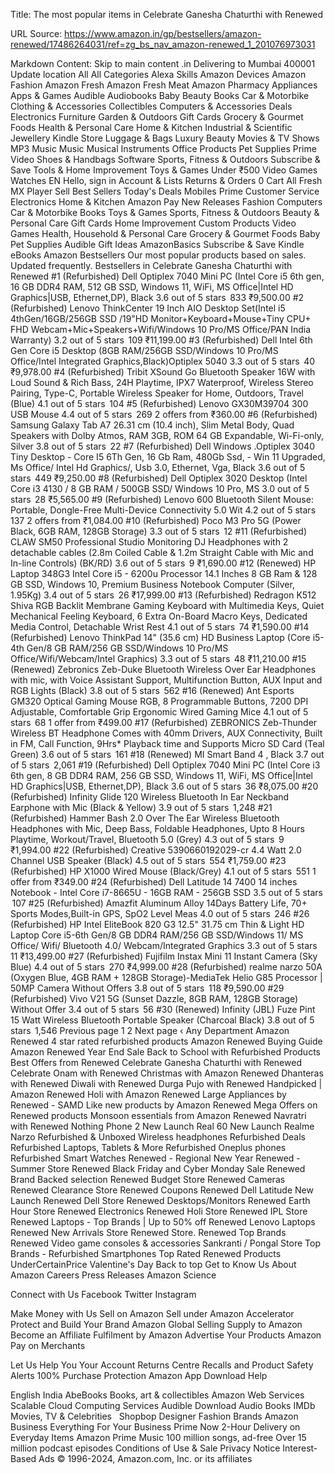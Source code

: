 Title: The most popular items in Celebrate Ganesha Chaturthi with Renewed

URL Source: https://www.amazon.in/gp/bestsellers/amazon-renewed/17486264031/ref=zg_bs_nav_amazon-renewed_1_201076973031

Markdown Content:
Skip to main content
.in
Delivering to Mumbai 400001
Update location
All
All Categories
Alexa Skills
Amazon Devices
Amazon Fashion
Amazon Fresh
Amazon Fresh Meat
Amazon Pharmacy
Appliances
Apps & Games
Audible Audiobooks
Baby
Beauty
Books
Car & Motorbike
Clothing & Accessories
Collectibles
Computers & Accessories
Deals
Electronics
Furniture
Garden & Outdoors
Gift Cards
Grocery & Gourmet Foods
Health & Personal Care
Home & Kitchen
Industrial & Scientific
Jewellery
Kindle Store
Luggage & Bags
Luxury Beauty
Movies & TV Shows
MP3 Music
Music
Musical Instruments
Office Products
Pet Supplies
Prime Video
Shoes & Handbags
Software
Sports, Fitness & Outdoors
Subscribe & Save
Tools & Home Improvement
Toys & Games
Under ₹500
Video Games
Watches
EN
Hello, sign in
Account & Lists
Returns
& Orders
0
Cart
All
Fresh
MX Player
Sell
Best Sellers
Today's Deals
Mobiles
Prime
Customer Service
Electronics
Home & Kitchen
Amazon Pay
New Releases
Fashion
Computers
Car & Motorbike
Books
Toys & Games
Sports, Fitness & Outdoors
Beauty & Personal Care
Gift Cards
Home Improvement
Custom Products
Video Games
Health, Household & Personal Care
Grocery & Gourmet Foods
Baby
Pet Supplies
Audible
Gift Ideas
AmazonBasics
Subscribe & Save
Kindle eBooks
Amazon Bestsellers
Our most popular products based on sales. Updated frequently.
Bestsellers in Celebrate Ganesha Chaturthi with Renewed
#1
(Refurbished) Dell Optiplex 7040 Mini PC (Intel Core i5 6th gen, 16 GB DDR4 RAM, 512 GB SSD, Windows 11, WiFi, MS Office|Intel HD Graphics|USB, Ethernet,DP), Black
3.6 out of 5 stars
 833
₹9,500.00
#2
(Refurbished) Lenovo ThinkCenter 19 Inch AIO Desktop Set(Intel i5 4thGen/16GB/256GB SSD /19"HD Monitor+Keyboard+Mouse+Tiny CPU+ FHD Webcam+Mic+Speakers+Wifi/Windows 10 Pro/MS Office/PAN India Warranty)
3.2 out of 5 stars
 109
₹11,199.00
#3
(Refurbished) Dell Intel 6th Gen Core i5 Desktop (8GB RAM/256GB SSD/Windows 10 Pro/MS Office/Intel Integrated Graphics,Black)Optiplex 5040
3.3 out of 5 stars
 40
₹9,978.00
#4
(Refurbished) Tribit XSound Go Bluetooth Speaker 16W with Loud Sound & Rich Bass, 24H Playtime, IPX7 Waterproof, Wireless Stereo Pairing, Type-C, Portable Wireless Speaker for Home, Outdoors, Travel (Blue)
4.1 out of 5 stars
 104
#5
(Refurbished) Lenovo GX30M39704 300 USB Mouse
4.4 out of 5 stars
 269
2 offers from ₹360.00
#6
(Refurbished) Samsung Galaxy Tab A7 26.31 cm (10.4 inch), Slim Metal Body, Quad Speakers with Dolby Atmos, RAM 3GB, ROM 64 GB Expandable, Wi-Fi-only, Silver
3.8 out of 5 stars
 22
#7
(Refurbished) Dell Windows .Optiplex 3040 Tiny Desktop - Core I5 6Th Gen, 16 Gb Ram, 480Gb Ssd, - Win 11 Upgraded, Ms Office/ Intel Hd Graphics/, Usb 3.0, Ethernet, Vga, Black
3.6 out of 5 stars
 449
₹9,250.00
#8
(Refurbished) Dell Optiplex 3020 Desktop (Intel Core i3 4130 / 8 GB RAM / 500GB SSD/ Windows 10 Pro, MS
3.0 out of 5 stars
 28
₹5,565.00
#9
(Refurbished) Lenovo 600 Bluetooth Silent Mouse: Portable, Dongle-Free Multi-Device Connectivity 5.0 Wit
4.2 out of 5 stars
 137
2 offers from ₹1,084.00
#10
(Refurbished) Poco M3 Pro 5G (Power Black, 6GB RAM, 128GB Storage)
3.3 out of 5 stars
 12
#11
(Refurbished) CLAW SM50 Professional Studio Monitoring DJ Headphones with 2 detachable cables (2.8m Coiled Cable & 1.2m Straight Cable with Mic and In-line Controls) (BK/RD)
3.6 out of 5 stars
 9
₹1,690.00
#12
(Renewed) HP Laptop 348G3 Intel Core i5 - 6200u Processor 14.1 Inches 8 GB Ram & 128 GB SSD, Windows 10, Premium Business Notebook Computer (Silver, 1.95Kg)
3.4 out of 5 stars
 26
₹17,999.00
#13
(Refurbished) Redragon K512 Shiva RGB Backlit Membrane Gaming Keyboard with Multimedia Keys, Quiet Mechanical Feeling Keyboard, 6 Extra On-Board Macro Keys, Dedicated Media Control, Detachable Wrist Rest
4.1 out of 5 stars
 74
₹1,590.00
#14
(Refurbished) Lenovo ThinkPad 14" (35.6 cm) HD Business Laptop (Core i5-4th Gen/8 GB RAM/256 GB SSD/Windows 10 Pro/MS Office/Wifi/Webcam/Intel Graphics)
3.3 out of 5 stars
 48
₹11,210.00
#15
(Renewed) Zebronics Zeb-Duke Bluetooth Wireless Over Ear Headphones with mic, with Voice Assistant Support, Multifunction Button, AUX Input and RGB Lights (Black)
3.8 out of 5 stars
 562
#16
(Renewed) Ant Esports GM320 Optical Gaming Mouse RGB, 8 Programmable Buttons, 7200 DPI Adjustable, Comfortable Grip Ergonomic Wired Gaming Mice
4.1 out of 5 stars
 68
1 offer from ₹499.00
#17
(Refurbished) ZEBRONICS Zeb-Thunder Wireless BT Headphone Comes with 40mm Drivers, AUX Connectivity, Built in FM, Call Function, 9Hrs* Playback time and Supports Micro SD Card (Teal Green)
3.6 out of 5 stars
 161
#18
(Renewed) MI Smart Band 4 , Black
3.7 out of 5 stars
 2,061
#19
(Refurbished) Dell Optiplex 7040 Mini PC (Intel Core i3 6th gen, 8 GB DDR4 RAM, 256 GB SSD, Windows 11, WiFi, MS Office|Intel HD Graphics|USB, Ethernet,DP), Black
3.6 out of 5 stars
 36
₹8,075.00
#20
(Refurbished) Infinity Glide 120 Wireless Bluetooth In Ear Neckband Earphone with Mic (Black & Yellow)
3.9 out of 5 stars
 1,248
#21
(Refurbished) Hammer Bash 2.0 Over The Ear Wireless Bluetooth Headphones with Mic, Deep Bass, Foldable Headphones, Upto 8 Hours Playtime, Workout/Travel, Bluetooth 5.0 (Grey)
4.3 out of 5 stars
 9
₹1,994.00
#22
(Refurbished) Creative 5390660192029-cr 4.4 Watt 2.0 Channel USB Speaker (Black)
4.5 out of 5 stars
 554
₹1,759.00
#23
(Refurbished) HP X1000 Wired Mouse (Black/Grey)
4.1 out of 5 stars
 551
1 offer from ₹349.00
#24
(Refurbished) Dell Latitude 14 7400 14 inches Notebook - Intel Core i7-8665U - 16GB RAM - 256GB SSD
3.5 out of 5 stars
 107
#25
(Refurbished) Amazfit Aluminum Alloy 14Days Battery Life, 70+ Sports Modes,Built-in GPS, SpO2 Level Meas
4.0 out of 5 stars
 246
#26
(Refurbished) HP Intel EliteBook 820 G3 12.5" 31.75 cm Thin & Light HD Laptop Core i5-6th Gen/8 GB DDR4 RAM/256 GB SSD/Windows 11/ MS Office/ Wifi/ Bluetooth 4.0/ Webcam/Integrated Graphics
3.3 out of 5 stars
 11
₹13,499.00
#27
(Refurbished) Fujifilm Instax Mini 11 Instant Camera (Sky Blue)
4.4 out of 5 stars
 270
₹4,999.00
#28
(Refurbished) realme narzo 50A (Oxygen Blue, 4GB RAM + 128GB Storage)-MediaTek Helio G85 Processor | 50MP Camera Without Offers
3.8 out of 5 stars
 118
₹9,590.00
#29
(Refurbished) Vivo V21 5G (Sunset Dazzle, 8GB RAM, 128GB Storage) Without Offer
3.4 out of 5 stars
 56
#30
(Renewed) Infinity (JBL) Fuze Pint 15 Watt Wireless Bluetooth Portable Speaker (Charcoal Black)
3.8 out of 5 stars
 1,546
Previous page
1
2
Next page
‹ Any Department
Amazon Renewed
4 star rated refurbished products
Amazon Renewed Buying Guide
Amazon Renewed Year End Sale
Back to School with Refurbished Products
Best Offers from Renewed
Celebrate Ganesha Chaturthi with Renewed
Celebrate Onam with Renewed
Christmas with Amazon Renewed
Dhanteras with Renewed
Diwali with Renewed
Durga Pujo with Renewed
Handpicked | Amazon Renewed
Holi with Amazon Renewed
Large Appliances by Renewed - SAMD
Like new products by Amazon Renewed
Mega Offers on Renewed products
Monsoon essentials from Amazon Renewed
Navratri with Renewed
Nothing Phone 2 New Launch
Real 60 New Launch
Realme Narzo
Refurbished & Unboxed Wireless headphones
Refurbished Deals
Refurbished Laptops, Tablets & More
Refurbished Oneplus phones
Refurbished Smart Watches
Renewed - Regional New Year
Renewed - Summer Store
Renewed Black Friday and Cyber Monday Sale
Renewed Brand Backed selection
Renewed Budget Store
Renewed Cameras
Renewed Clearance Store
Renewed Coupons
Renewed Dell Latitude New Launch
Renewed Dell Store
Renewed Desktops/Monitors
Renewed Earth Hour Store
Renewed Electronics
Renewed Holi Store
Renewed IPL Store
Renewed Laptops - Top Brands | Up to 50% off
Renewed Lenovo Laptops
Renewed New Arrivals Store
Renewed Store.
Renewed Top Brands
Renewed Video game consoles & accessories
Sankranti / Pongal Store
Top Brands - Refurbished Smartphones
Top Rated Renewed Products
UnderCertainPrice
Valentine's Day
Back to top
Get to Know Us
About Amazon
Careers
Press Releases
Amazon Science
		
Connect with Us
Facebook
Twitter
Instagram
		
Make Money with Us
Sell on Amazon
Sell under Amazon Accelerator
Protect and Build Your Brand
Amazon Global Selling
Supply to Amazon
Become an Affiliate
Fulfilment by Amazon
Advertise Your Products
Amazon Pay on Merchants
		
Let Us Help You
Your Account
Returns Centre
Recalls and Product Safety Alerts
100% Purchase Protection
Amazon App Download
Help
 
English India
AbeBooks
Books, art
& collectibles		Amazon Web Services
Scalable Cloud
Computing Services		Audible
Download
Audio Books		IMDb
Movies, TV
& Celebrities
 
Shopbop
Designer
Fashion Brands		Amazon Business
Everything For
Your Business		Prime Now
2-Hour Delivery
on Everyday Items		Amazon Prime Music
100 million songs, ad-free
Over 15 million podcast episodes
Conditions of Use & Sale
Privacy Notice
Interest-Based Ads
© 1996-2024, Amazon.com, Inc. or its affiliates
